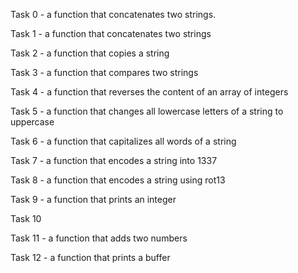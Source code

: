 Task 0 - a function that concatenates two strings.

Task 1 - a function that concatenates two strings

Task 2 - a function that copies a string

Task 3 - a function that compares two strings

Task 4 - a function that reverses the content of an array of integers

Task 5 - a function that changes all lowercase letters of a string to uppercase

Task 6 - a function that capitalizes all words of a string

Task 7 - a function that encodes a string into 1337

Task 8 - a function that encodes a string using rot13

Task 9 - a function that prints an integer

Task 10

Task 11 - a function that adds two numbers

Task 12 - a function that prints a buffer
